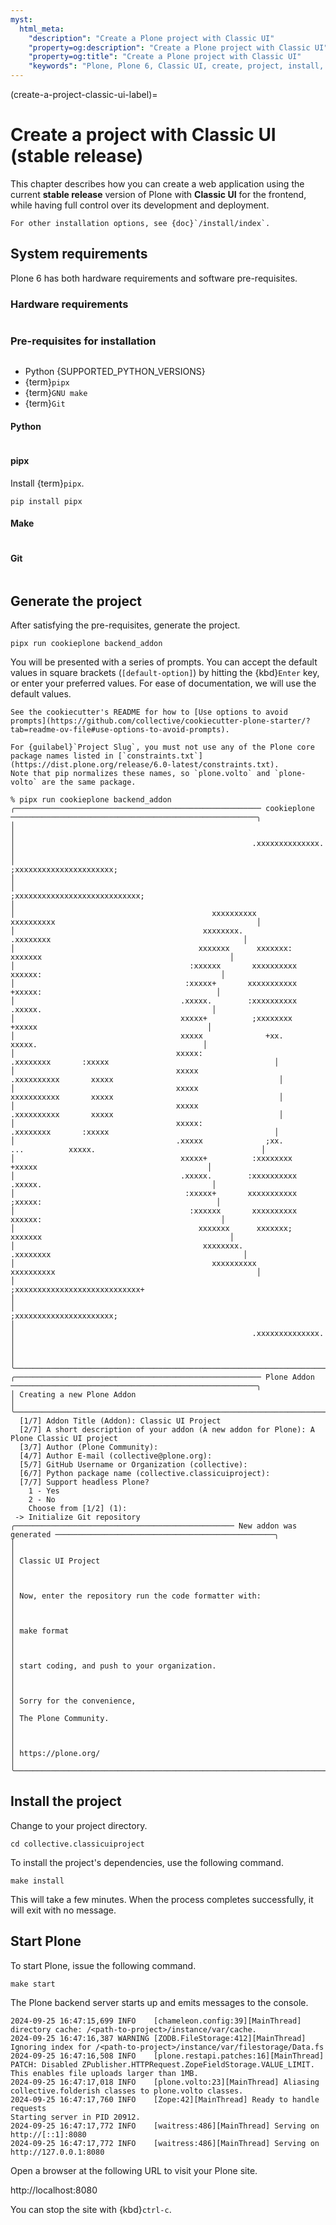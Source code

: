 ```yaml
---
myst:
  html_meta:
    "description": "Create a Plone project with Classic UI"
    "property=og:description": "Create a Plone project with Classic UI"
    "property=og:title": "Create a Plone project with Classic UI"
    "keywords": "Plone, Plone 6, Classic UI, create, project, install, cookiecutter"
---
```



(create-a-project-classic-ui-label)=

# Create a project with Classic UI (stable release)

This chapter describes how you can create a web application using the current **stable release** version of Plone with **Classic UI** for the frontend, while having full control over its development and deployment.

```{seealso}
For other installation options, see {doc}`/install/index`.
```


## System requirements

Plone 6 has both hardware requirements and software pre-requisites.


### Hardware requirements

```{include} /_inc/_hardware-requirements.md
```

### Pre-requisites for installation

```{include} ../volto/contributing/install-operating-system.md
```

-   Python {SUPPORTED_PYTHON_VERSIONS}
-   {term}`pipx`
-   {term}`GNU make`
-   {term}`Git`


#### Python

```{include} /_inc/_install-python.md
```


#### pipx

Install {term}`pipx`.

```shell
pip install pipx
```


#### Make

```{include} ../volto/contributing/install-make.md
```


#### Git

```{include} ../volto/contributing/install-git.md
```


## Generate the project

After satisfying the pre-requisites, generate the project.

```shell
pipx run cookieplone backend_addon
```

You will be presented with a series of prompts.
You can accept the default values in square brackets (`[default-option]`) by hitting the {kbd}`Enter` key, or enter your preferred values.
For ease of documentation, we will use the default values.

```{tip}
See the cookiecutter's README for how to [Use options to avoid prompts](https://github.com/collective/cookiecutter-plone-starter/?tab=readme-ov-file#use-options-to-avoid-prompts).
```

```{important}
For {guilabel}`Project Slug`, you must not use any of the Plone core package names listed in [`constraints.txt`](https://dist.plone.org/release/6.0-latest/constraints.txt).
Note that pip normalizes these names, so `plone.volto` and `plone-volto` are the same package.
```

```console
% pipx run cookieplone backend_addon
╭─────────────────────────────────────────────────────── cookieplone ───────────────────────────────────────────────────────╮
│                                                                                                                           │
│                                                     .xxxxxxxxxxxxxx.                                                      │
│                                                 ;xxxxxxxxxxxxxxxxxxxxxx;                                                  │
│                                              ;xxxxxxxxxxxxxxxxxxxxxxxxxxxx;                                               │
│                                            xxxxxxxxxx              xxxxxxxxxx                                             │
│                                          xxxxxxxx.                    .xxxxxxxx                                           │
│                                         xxxxxxx      xxxxxxx:            xxxxxxx                                          │
│                                       :xxxxxx       xxxxxxxxxx             xxxxxx:                                        │
│                                      :xxxxx+       xxxxxxxxxxx              +xxxxx:                                       │
│                                     .xxxxx.        :xxxxxxxxxx               .xxxxx.                                      │
│                                     xxxxx+          ;xxxxxxxx                 +xxxxx                                      │
│                                     xxxxx              +xx.                    xxxxx.                                     │
│                                    xxxxx:                      .xxxxxxxx       :xxxxx                                     │
│                                    xxxxx                      .xxxxxxxxxx       xxxxx                                     │
│                                    xxxxx                      xxxxxxxxxxx       xxxxx                                     │
│                                    xxxxx                      .xxxxxxxxxx       xxxxx                                     │
│                                    xxxxx:                      .xxxxxxxx       :xxxxx                                     │
│                                    .xxxxx              ;xx.       ...          xxxxx.                                     │
│                                     xxxxx+          :xxxxxxxx                 +xxxxx                                      │
│                                     .xxxxx.        :xxxxxxxxxx               .xxxxx.                                      │
│                                      :xxxxx+       xxxxxxxxxxx              ;xxxxx:                                       │
│                                       :xxxxxx       xxxxxxxxxx             xxxxxx:                                        │
│                                         xxxxxxx      xxxxxxx;            xxxxxxx                                          │
│                                          xxxxxxxx.                    .xxxxxxxx                                           │
│                                            xxxxxxxxxx              xxxxxxxxxx                                             │
│                                              ;xxxxxxxxxxxxxxxxxxxxxxxxxxxx+                                               │
│                                                 ;xxxxxxxxxxxxxxxxxxxxxx;                                                  │
│                                                     .xxxxxxxxxxxxxx.                                                      │
│                                                                                                                           │
╰───────────────────────────────────────────────────────────────────────────────────────────────────────────────────────────╯
╭─────────────────────────────────────────────────────── Plone Addon ───────────────────────────────────────────────────────╮
│ Creating a new Plone Addon                                                                                                │
╰───────────────────────────────────────────────────────────────────────────────────────────────────────────────────────────╯
  [1/7] Addon Title (Addon): Classic UI Project
  [2/7] A short description of your addon (A new addon for Plone): A Plone Classic UI project
  [3/7] Author (Plone Community): 
  [4/7] Author E-mail (collective@plone.org): 
  [5/7] GitHub Username or Organization (collective): 
  [6/7] Python package name (collective.classicuiproject): 
  [7/7] Support headless Plone?
    1 - Yes
    2 - No
    Choose from [1/2] (1): 
 -> Initialize Git repository
╭───────────────────────────────────────────────── New addon was generated ─────────────────────────────────────────────────╮
│                                                                                                                           │
│ Classic UI Project                                                                                                        │
│                                                                                                                           │
│ Now, enter the repository run the code formatter with:                                                                    │
│                                                                                                                           │
│ make format                                                                                                               │
│                                                                                                                           │
│ start coding, and push to your organization.                                                                              │
│                                                                                                                           │
│ Sorry for the convenience,                                                                                                │
│ The Plone Community.                                                                                                      │
│                                                                                                                           │
│ https://plone.org/                                                                                                        │
╰───────────────────────────────────────────────────────────────────────────────────────────────────────────────────────────╯
```

## Install the project

Change to your project directory.

```shell
cd collective.classicuiproject
```

To install the project's dependencies, use the following command.

```shell
make install
```

This will take a few minutes.
When the process completes successfully, it will exit with no message.


## Start Plone

To start Plone, issue the following command.

```shell
make start
```

The Plone backend server starts up and emits messages to the console.

```console
2024-09-25 16:47:15,699 INFO    [chameleon.config:39][MainThread] directory cache: /<path-to-project>/instance/var/cache.
2024-09-25 16:47:16,387 WARNING [ZODB.FileStorage:412][MainThread] Ignoring index for /<path-to-project>/instance/var/filestorage/Data.fs
2024-09-25 16:47:16,508 INFO    [plone.restapi.patches:16][MainThread] PATCH: Disabled ZPublisher.HTTPRequest.ZopeFieldStorage.VALUE_LIMIT. This enables file uploads larger than 1MB.
2024-09-25 16:47:17,018 INFO    [plone.volto:23][MainThread] Aliasing collective.folderish classes to plone.volto classes.
2024-09-25 16:47:17,760 INFO    [Zope:42][MainThread] Ready to handle requests
Starting server in PID 20912.
2024-09-25 16:47:17,772 INFO    [waitress:486][MainThread] Serving on http://[::1]:8080
2024-09-25 16:47:17,772 INFO    [waitress:486][MainThread] Serving on http://127.0.0.1:8080
```

Open a browser at the following URL to visit your Plone site.

http://localhost:8080

You can stop the site with {kbd}`ctrl-c`.
